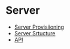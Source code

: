 # Server
* [Server Provisiioning](Server\_Provisioning.md)
* [Server Srtucture](Server\_Structure.md)
* [API](API.md)
